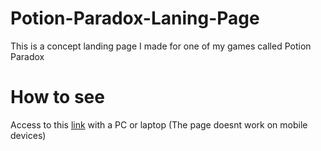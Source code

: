 # Potion-Paradox-Laning-Page
This is a concept landing page I made for one of my games called Potion Paradox

# How to see
Access to this [link](https://cosmic3d.github.io/Potion-Paradox-Laning-Page/) with a PC or laptop (The page doesnt work on mobile devices)
